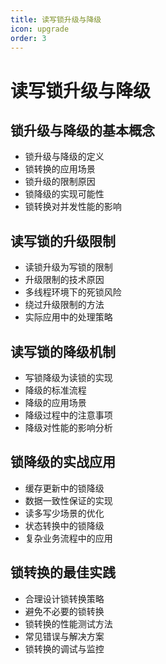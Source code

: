 ```yaml
---
title: 读写锁升级与降级
icon: upgrade
order: 3
---
```


# 读写锁升级与降级

## 锁升级与降级的基本概念

- 锁升级与降级的定义
- 锁转换的应用场景
- 锁升级的限制原因
- 锁降级的实现可能性
- 锁转换对并发性能的影响

## 读写锁的升级限制

- 读锁升级为写锁的限制
- 升级限制的技术原因
- 多线程环境下的死锁风险
- 绕过升级限制的方法
- 实际应用中的处理策略

## 读写锁的降级机制

- 写锁降级为读锁的实现
- 降级的标准流程
- 降级的应用场景
- 降级过程中的注意事项
- 降级对性能的影响分析

## 锁降级的实战应用

- 缓存更新中的锁降级
- 数据一致性保证的实现
- 读多写少场景的优化
- 状态转换中的锁降级
- 复杂业务流程中的应用

## 锁转换的最佳实践

- 合理设计锁转换策略
- 避免不必要的锁转换
- 锁转换的性能测试方法
- 常见错误与解决方案
- 锁转换的调试与监控
